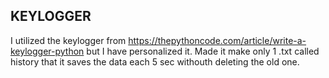 ## KEYLOGGER 
I utilized the keylogger from https://thepythoncode.com/article/write-a-keylogger-python but I have personalized it.
Made it make only 1 .txt called history that it saves the data each 5 sec withouth deleting the old one.